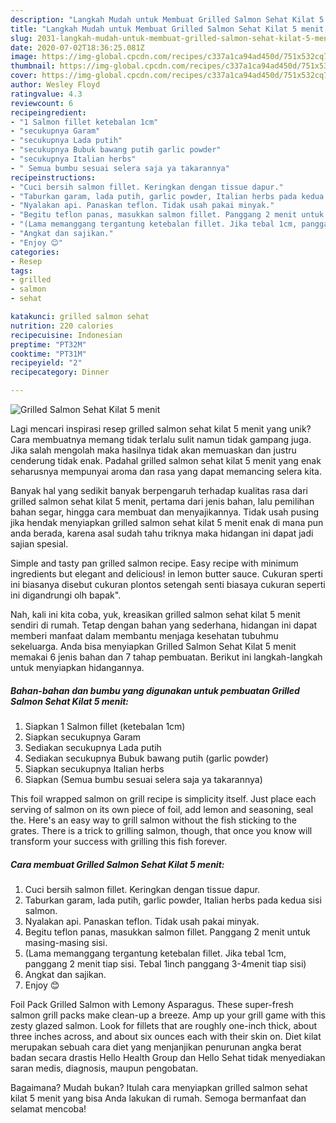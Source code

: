 ```yaml
---
description: "Langkah Mudah untuk Membuat Grilled Salmon Sehat Kilat 5 menit, Enak"
title: "Langkah Mudah untuk Membuat Grilled Salmon Sehat Kilat 5 menit, Enak"
slug: 2031-langkah-mudah-untuk-membuat-grilled-salmon-sehat-kilat-5-menit-enak
date: 2020-07-02T18:36:25.081Z
image: https://img-global.cpcdn.com/recipes/c337a1ca94ad450d/751x532cq70/grilled-salmon-sehat-kilat-5-menit-foto-resep-utama.jpg
thumbnail: https://img-global.cpcdn.com/recipes/c337a1ca94ad450d/751x532cq70/grilled-salmon-sehat-kilat-5-menit-foto-resep-utama.jpg
cover: https://img-global.cpcdn.com/recipes/c337a1ca94ad450d/751x532cq70/grilled-salmon-sehat-kilat-5-menit-foto-resep-utama.jpg
author: Wesley Floyd
ratingvalue: 4.3
reviewcount: 6
recipeingredient:
- "1 Salmon fillet ketebalan 1cm"
- "secukupnya Garam"
- "secukupnya Lada putih"
- "secukupnya Bubuk bawang putih garlic powder"
- "secukupnya Italian herbs"
- " Semua bumbu sesuai selera saja ya takarannya"
recipeinstructions:
- "Cuci bersih salmon fillet. Keringkan dengan tissue dapur."
- "Taburkan garam, lada putih, garlic powder, Italian herbs pada kedua sisi salmon."
- "Nyalakan api. Panaskan teflon. Tidak usah pakai minyak."
- "Begitu teflon panas, masukkan salmon fillet. Panggang 2 menit untuk masing-masing sisi."
- "(Lama memanggang tergantung ketebalan fillet. Jika tebal 1cm, panggang 2 menit tiap sisi. Tebal 1inch panggang 3-4menit tiap sisi)"
- "Angkat dan sajikan."
- "Enjoy 😊"
categories:
- Resep
tags:
- grilled
- salmon
- sehat

katakunci: grilled salmon sehat 
nutrition: 220 calories
recipecuisine: Indonesian
preptime: "PT32M"
cooktime: "PT31M"
recipeyield: "2"
recipecategory: Dinner

---
```



![Grilled Salmon Sehat Kilat 5 menit](https://img-global.cpcdn.com/recipes/c337a1ca94ad450d/751x532cq70/grilled-salmon-sehat-kilat-5-menit-foto-resep-utama.jpg)

Lagi mencari inspirasi resep grilled salmon sehat kilat 5 menit yang unik? Cara membuatnya memang tidak terlalu sulit namun tidak gampang juga. Jika salah mengolah maka hasilnya tidak akan memuaskan dan justru cenderung tidak enak. Padahal grilled salmon sehat kilat 5 menit yang enak seharusnya mempunyai aroma dan rasa yang dapat memancing selera kita.

Banyak hal yang sedikit banyak berpengaruh terhadap kualitas rasa dari grilled salmon sehat kilat 5 menit, pertama dari jenis bahan, lalu pemilihan bahan segar, hingga cara membuat dan menyajikannya. Tidak usah pusing jika hendak menyiapkan grilled salmon sehat kilat 5 menit enak di mana pun anda berada, karena asal sudah tahu triknya maka hidangan ini dapat jadi sajian spesial.

Simple and tasty pan grilled salmon recipe. Easy recipe with minimum ingredients but elegant and delicious! in lemon butter sauce. Cukuran sperti ini biasanya disebut cukuran plontos setengah senti biasaya cukuran seperti ini digandrungi olh bapak&#34;.


Nah, kali ini kita coba, yuk, kreasikan grilled salmon sehat kilat 5 menit sendiri di rumah. Tetap dengan bahan yang sederhana, hidangan ini dapat memberi manfaat dalam membantu menjaga kesehatan tubuhmu sekeluarga. Anda bisa menyiapkan Grilled Salmon Sehat Kilat 5 menit memakai 6 jenis bahan dan 7 tahap pembuatan. Berikut ini langkah-langkah untuk menyiapkan hidangannya.

<!--inarticleads1-->

##### Bahan-bahan dan bumbu yang digunakan untuk pembuatan Grilled Salmon Sehat Kilat 5 menit:

1. Siapkan 1 Salmon fillet (ketebalan 1cm)
1. Siapkan secukupnya Garam
1. Sediakan secukupnya Lada putih
1. Sediakan secukupnya Bubuk bawang putih (garlic powder)
1. Siapkan secukupnya Italian herbs
1. Siapkan  (Semua bumbu sesuai selera saja ya takarannya)


This foil wrapped salmon on grill recipe is simplicity itself. Just place each serving of salmon on its own piece of foil, add lemon and seasoning, seal the. Here&#39;s an easy way to grill salmon without the fish sticking to the grates. There is a trick to grilling salmon, though, that once you know will transform your success with grilling this fish forever. 

<!--inarticleads2-->

##### Cara membuat Grilled Salmon Sehat Kilat 5 menit:

1. Cuci bersih salmon fillet. Keringkan dengan tissue dapur.
1. Taburkan garam, lada putih, garlic powder, Italian herbs pada kedua sisi salmon.
1. Nyalakan api. Panaskan teflon. Tidak usah pakai minyak.
1. Begitu teflon panas, masukkan salmon fillet. Panggang 2 menit untuk masing-masing sisi.
1. (Lama memanggang tergantung ketebalan fillet. Jika tebal 1cm, panggang 2 menit tiap sisi. Tebal 1inch panggang 3-4menit tiap sisi)
1. Angkat dan sajikan.
1. Enjoy 😊


Foil Pack Grilled Salmon with Lemony Asparagus. These super-fresh salmon grill packs make clean-up a breeze. Amp up your grill game with this zesty glazed salmon. Look for fillets that are roughly one-inch thick, about three inches across, and about six ounces each with their skin on. Diet kilat merupakan sebuah cara diet yang menjanjikan penurunan angka berat badan secara drastis Hello Health Group dan Hello Sehat tidak menyediakan saran medis, diagnosis, maupun pengobatan. 

Bagaimana? Mudah bukan? Itulah cara menyiapkan grilled salmon sehat kilat 5 menit yang bisa Anda lakukan di rumah. Semoga bermanfaat dan selamat mencoba!
